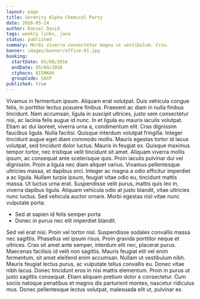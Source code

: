 ```yaml
---
layout: page
title: Serenity Alpha Chemical Party
date: 2016-05-24
author: Daniel David
tags: weekly links, java
status: published
summary: Morbi viverra consectetur magna ut vestibulum. Cras.
banner: images/banner/office-01.jpg
booking:
  startDate: 05/08/2016
  endDate: 05/09/2016
  ctyhocn: BISMKHX
  groupCode: SACP
published: true
---
```

Vivamus in fermentum ipsum. Aliquam erat volutpat. Duis vehicula congue felis, in porttitor lectus posuere finibus. Praesent ac diam in nulla finibus tincidunt. Nam accumsan, ligula in suscipit ultrices, justo sem consectetur nisi, ac lacinia felis augue id nunc. In et ligula eu mauris iaculis volutpat. Etiam ac dui laoreet, viverra urna a, condimentum elit. Cras dignissim faucibus ligula. Nulla facilisi. Quisque interdum volutpat fringilla. Integer tincidunt augue eget diam commodo mollis. Mauris egestas tortor id lacus volutpat, sed tincidunt dolor luctus. Mauris in feugiat ex. Quisque maximus tempor tortor, nec tristique velit tincidunt sit amet. Aliquam viverra mollis ipsum, ac consequat ante scelerisque quis.
Proin iaculis pulvinar dui vel dignissim. Proin a ligula nec diam aliquet varius. Vivamus pellentesque ultricies massa, et dapibus orci. Integer ac magna a odio efficitur imperdiet a ac ligula. Nullam turpis ipsum, feugiat vitae odio eu, tincidunt mattis massa. Ut luctus urna erat. Suspendisse velit purus, mattis quis leo in, viverra dapibus ligula. Aliquam vehicula odio at justo blandit, vitae ultricies nunc luctus. Sed vehicula auctor ornare. Morbi egestas nisl vitae nunc vulputate porta.

* Sed at sapien id felis semper porta
* Donec in purus nec elit imperdiet blandit.

Sed vel erat nisi. Proin vel tortor nisl. Suspendisse sodales convallis massa nec sagittis. Phasellus vel ipsum risus. Proin gravida porttitor neque et ultrices. Cras sit amet ante semper, interdum elit nec, placerat purus. Maecenas facilisis id velit non sagittis. Mauris feugiat elit vel enim fermentum, sit amet eleifend enim accumsan. Nullam ut vestibulum nibh.
Mauris feugiat lectus purus, ac vulputate tellus convallis eu. Donec vitae nibh lacus. Donec tincidunt eros in nisi mattis elementum. Proin in purus ut justo sagittis consequat. Etiam aliquam pretium dolor a consectetur. Cum sociis natoque penatibus et magnis dis parturient montes, nascetur ridiculus mus. Donec pellentesque lectus volutpat, malesuada elit ut, pulvinar ex.
